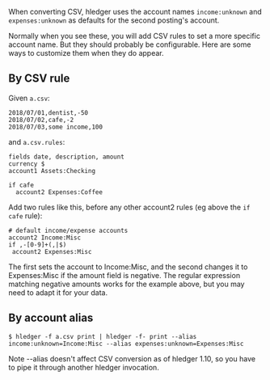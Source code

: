 When converting CSV, hledger uses the account names `income:unknown` and `expenses:unknown` as defaults for the second posting's account.

Normally when you see these, you will add CSV rules to set a more specific account name. 
But they should probably be configurable.
Here are some ways to customize them when they do appear. 

## By CSV rule

Given `a.csv`:
```
2018/07/01,dentist,-50
2018/07/02,cafe,-2
2018/07/03,some income,100
```

and `a.csv.rules`:
```
fields date, description, amount
currency $
account1 Assets:Checking

if cafe
  account2 Expenses:Coffee
```

Add two rules like this, before any other account2 rules (eg above the `if cafe` rule):
```
# default income/expense accounts
account2 Income:Misc
if ,-[0-9]+(,|$)
 account2 Expenses:Misc
```

The first sets the account to Income:Misc, 
and the second changes it to Expenses:Misc if the amount field is negative.
The regular expression matching negative amounts works for the example above, but you may need to adapt it for your data.

## By account alias

```
$ hledger -f a.csv print | hledger -f- print --alias income:unknown=Income:Misc --alias expenses:unknown=Expenses:Misc
```

Note --alias doesn't affect CSV conversion as of hledger 1.10, so you have to pipe it through another hledger invocation.
